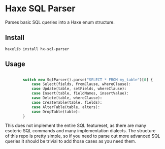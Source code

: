 # Haxe SQL Parser

Parses basic SQL queries into a Haxe enum structure.

## Install

```
haxelib install hx-sql-parser
```

## Usage

```haxe

        switch new SqlParser().parse("SELECT * FROM my_table")[0] {
            case Select(fields, fromClause, whereClause):
            case Update(table, setFields, whereClause):
            case Insert(table, fieldNames, insertValue):
            case Delete(table, whereClause):
            case CreateTable(table, fields):
            case AlterTable(table, alters):
            case DropTable(table):
        }

```

This does not implement the entire SQL featureset, as there are many esoteric SQL commands and many implementation dialects. The structure of this repo is pretty simple, so if you need to parse out more advanced SQL queries it should be trivial to add those cases as you need them.

